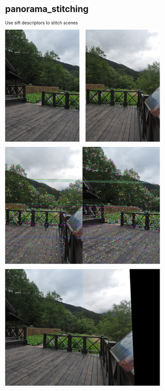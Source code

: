 # panorama_stitching
Use sift descriptors to stitch scenes

<div style="display:flex">
     <div style="flex:1 1 auto;padding-right:10px;">
          <img src="img/image1.jpg" width="400"/>
     </div>
     <div style="flex:1 1 auto;padding-left:10px;">
          <img src="img/image2.jpg" width="400"/>
     </div>
</div>

![Alt Text](./img/matches.jpg)

![Alt Text](./img/stitched.jpg)

